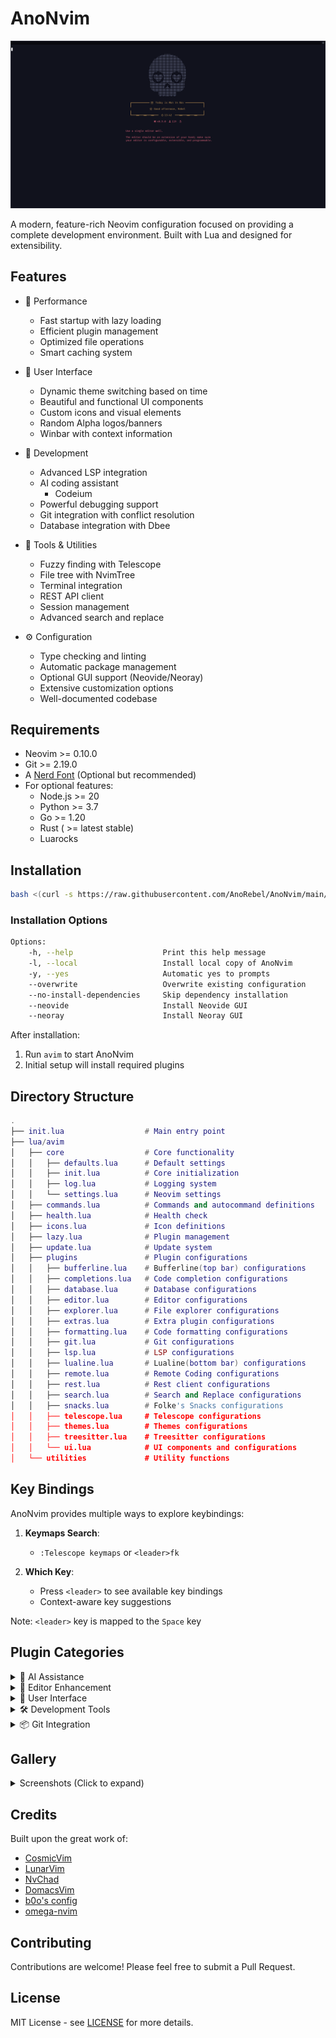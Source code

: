 # AnoNvim

![AnoNvim](.media/avim-5.png)

A modern, feature-rich Neovim configuration focused on providing a complete development environment. Built with Lua and
designed for extensibility.

## Features

- 🚀 Performance

  - Fast startup with lazy loading
  - Efficient plugin management
  - Optimized file operations
  - Smart caching system

- 🎨 User Interface

  - Dynamic theme switching based on time
  - Beautiful and functional UI components
  - Custom icons and visual elements
  - Random Alpha logos/banners
  - Winbar with context information

- 📝 Development

  - Advanced LSP integration
  - AI coding assistant
    - Codeium
  - Powerful debugging support
  - Git integration with conflict resolution
  - Database integration with Dbee

- 🔧 Tools & Utilities

  - Fuzzy finding with Telescope
  - File tree with NvimTree
  - Terminal integration
  - REST API client
  - Session management
  - Advanced search and replace

- ⚙️ Configuration
  - Type checking and linting
  - Automatic package management
  - Optional GUI support (Neovide/Neoray)
  - Extensive customization options
  - Well-documented codebase

## Requirements

- Neovim >= 0.10.0
- Git >= 2.19.0
- A [Nerd Font](https://www.nerdfonts.com/) (Optional but recommended)
- For optional features:
  - Node.js >= 20
  - Python >= 3.7
  - Go >= 1.20
  - Rust ( >= latest stable)
  - Luarocks

## Installation

```bash
bash <(curl -s https://raw.githubusercontent.com/AnoRebel/AnoNvim/main/.install/installer.sh)
```

### Installation Options

```bash
Options:
    -h, --help                    Print this help message
    -l, --local                   Install local copy of AnoNvim
    -y, --yes                     Automatic yes to prompts
    --overwrite                   Overwrite existing configuration
    --no-install-dependencies     Skip dependency installation
    --neovide                     Install Neovide GUI
    --neoray                      Install Neoray GUI
```

After installation:

1. Run `avim` to start AnoNvim
2. Initial setup will install required plugins

## Directory Structure

```lua
.
├── init.lua                  # Main entry point
├── lua/avim
│   ├── core                  # Core functionality
│   │   ├── defaults.lua      # Default settings
│   │   ├── init.lua          # Core initialization
│   │   ├── log.lua           # Logging system
│   │   └── settings.lua      # Neovim settings
│   ├── commands.lua          # Commands and autocommand definitions
│   ├── health.lua            # Health check
│   ├── icons.lua             # Icon definitions
│   ├── lazy.lua              # Plugin management
│   ├── update.lua            # Update system
│   ├── plugins               # Plugin configurations
│   │   ├── bufferline.lua    # Bufferline(top bar) configurations
│   │   ├── completions.lua   # Code completion configurations
│   │   ├── database.lua      # Database configurations
│   │   ├── editor.lua        # Editor configurations
│   │   ├── explorer.lua      # File explorer configurations
│   │   ├── extras.lua        # Extra plugin configurations
│   │   ├── formatting.lua    # Code formatting configurations
│   │   ├── git.lua           # Git configurations
│   │   ├── lsp.lua           # LSP configurations
│   │   ├── lualine.lua       # Lualine(bottom bar) configurations
│   │   ├── remote.lua        # Remote Coding configurations
│   │   ├── rest.lua          # Rest client configurations
│   │   ├── search.lua        # Search and Replace configurations
│   │   ├── snacks.lua        # Folke's Snacks configurations
│   │   ├── telescope.lua     # Telescope configurations
│   │   ├── themes.lua        # Themes configurations
│   │   ├── treesitter.lua    # Treesitter configurations
│   │   └── ui.lua            # UI components and configurations
│   └── utilities             # Utility functions
```

## Key Bindings

AnoNvim provides multiple ways to explore keybindings:

1. **Keymaps Search**:

   - `:Telescope keymaps` or `<leader>fk`

2. **Which Key**:
   - Press `<leader>` to see available key bindings
   - Context-aware key suggestions

Note: `<leader>` key is mapped to the `Space` key

## Plugin Categories

<details><summary>🧠 AI Assistance</summary>

- [Codeium.nvim](https://github.com/Exafunction/codeium.nvim) - AI code completion

</details>

<details><summary>📝 Editor Enhancement</summary>

- [Alpha](https://github.com/goolord/alpha-nvim) - Startup screen
- [Better Escape](https://github.com/max397574/better-escape.nvim) - Better escape key handling
- [Comment](https://github.com/numToStr/Comment.nvim) - Code commenting
- [Surround](https://github.com/kylechui/nvim-surround) - Text surroundings
- [Which Key](https://github.com/folke/which-key.nvim) - Key binding helper

</details>

<details><summary>🎨 User Interface</summary>

- [Barbecue](https://github.com/Beekaboo/dropbar.nvim) - VS Code-like winbar
- [Bufferline](https://github.com/akinsho/bufferline.nvim) - Buffer line
- [Lualine](https://github.com/nvim-lualine/lualine.nvim) - Status line
- [NeoTree](https://github.com/nvim-neo-tree/neo-tree.nvim) - File explorer
- [Oil](https://github.com/stevearc/oil.nvim) - Buffer-like File explorer
- [Telescope](https://github.com/nvim-telescope/telescope.nvim) - Fuzzy finder

</details>

<details><summary>🛠️ Development Tools</summary>

- [LSP](https://github.com/neovim/nvim-lspconfig) - Language Server Protocol
- [None-LS](https://github.com/nvimtools/none-ls.nvim) - Language Server Protocol (extras)
- [Lazy](https://github.com/folke/lazy.nvim) - Plugin management
- [Mason](https://github.com/williamboman/mason.nvim) - Package management
- [Rest APIs](https://github.com/rest-nvim/rest.nvim) - REST client
- [Persisted](https://github.com/olimorris/persisted.nvim) - Session management
- [Multiple Cursors](https://github.com/brenton-leighton/multiple-cursors.nvim) - Multiple cursors

</details>

<details><summary>📦 Git Integration</summary>

- [Gitsigns](https://github.com/lewis6991/gitsigns.nvim) - Git decorations
- [Diffview](https://github.com/sindrets/diffview.nvim) - Git diff viewer
- [Conflict](https://github.com/akinsho/git-conflict.nvim) - Conflict resolution

</details>

## Gallery

<details><summary>Screenshots (Click to expand)</summary>

![AnoNvim](.media/dashboard_alt.png) ![Dashboard](.media/dashboard.png) ![NeoTree](.media/neotree.png)
![Keymaps](.media/keymaps.png) ![Search and Replace](.media/search_and_replace.png) ![Themes](.media/themes.png)
![Terminal](.media/terminal.png) ![Database](.media/database.png)

</details>

## Credits

Built upon the great work of:

- [CosmicVim](https://github.com/CosmicNvim/CosmicNvim)
- [LunarVim](https://github.com/LunarVim/LunarVim)
- [NvChad](https://github.com/NvChad/NvChad)
- [DomacsVim](https://github.com/DomacsVim/DomacsVim)
- [b0o's config](https://github.com/b0o/nvim-conf)
- [omega-nvim](https://github.com/max397574/omega-nvim)

## Contributing

Contributions are welcome! Please feel free to submit a Pull Request.

## License

MIT License - see [LICENSE](LICENSE) for more details.
